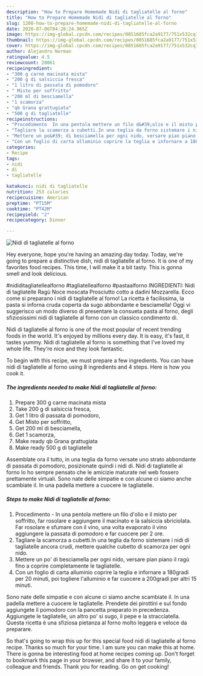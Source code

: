 ```yaml
---
description: "How to Prepare Homemade Nidi di tagliatelle al forno"
title: "How to Prepare Homemade Nidi di tagliatelle al forno"
slug: 1208-how-to-prepare-homemade-nidi-di-tagliatelle-al-forno
date: 2020-07-06T04:28:24.965Z
image: https://img-global.cpcdn.com/recipes/0851685fca2a9177/751x532cq70/nidi-di-tagliatelle-al-forno-recipe-main-photo.jpg
thumbnail: https://img-global.cpcdn.com/recipes/0851685fca2a9177/751x532cq70/nidi-di-tagliatelle-al-forno-recipe-main-photo.jpg
cover: https://img-global.cpcdn.com/recipes/0851685fca2a9177/751x532cq70/nidi-di-tagliatelle-al-forno-recipe-main-photo.jpg
author: Alejandro Norman
ratingvalue: 4.5
reviewcount: 20061
recipeingredient:
- "300 g carne macinata mista"
- "200 g di salsiccia fresca"
- "1 litro di passata di pomodoro"
- " Misto per soffritto"
- "200 ml di besciamella"
- "1 scamorza"
- "qb Grana grattugiata"
- "500 g di tagliatelle"
recipeinstructions:
- "Procedimento  In una pentola mettere un filo d&#39;olio e il misto per soffritto, far rosolare e aggiungere il macinato e la salsiccia sbriciolata. Far rosolare e sfumare con il vino, una volta evaporato il vino aggiungere la passata di pomodoro e far cuocere per 2 ore."
- "Tagliare la scamorza a cubetti.In una teglia da forno sistemare i nidi di tagliatelle ancora crudi, mettere qualche cubetto di scamorza per ogni nido."
- "Mettere un po&#39; di besciamella per ogni nido, versare pian piano il ragù fino a coprire completamente le tagliatelle."
- "Con un foglio di carta alluminio coprire la teglia e infornare a 180gradi per 20 minuti, poi togliere l&#39;alluminio e far cuocere a 200gradi per altri 15 minuti."
categories:
- Recipe
tags:
- nidi
- di
- tagliatelle

katakunci: nidi di tagliatelle 
nutrition: 253 calories
recipecuisine: American
preptime: "PT15M"
cooktime: "PT42M"
recipeyield: "2"
recipecategory: Dinner

---
```



![Nidi di tagliatelle al forno](https://img-global.cpcdn.com/recipes/0851685fca2a9177/751x532cq70/nidi-di-tagliatelle-al-forno-recipe-main-photo.jpg)

Hey everyone, hope you're having an amazing day today. Today, we're going to prepare a distinctive dish, nidi di tagliatelle al forno. It is one of my favorites food recipes. This time, I will make it a bit tasty. This is gonna smell and look delicious.

#nididitagliatellealforno #tagliatellealforno #pastaalforno INGREDIENTI: Nidi di tagliatelle Ragù Noce moscata Prosciutto cotto a dadini Mozzarella. Ecco come si preparano i nidi di tagliatelle al forno! La ricetta è facilissima, la pasta si inforna cruda coperta da sugo abbondante e besciamella! Oggi vi suggerisco un modo diverso di presentare la consueta pasta al forno, degli sfiziosissimi nidi di tagliatelle al forno con un classico condimento di.

Nidi di tagliatelle al forno is one of the most popular of recent trending foods in the world. It's enjoyed by millions every day. It is easy, it's fast, it tastes yummy. Nidi di tagliatelle al forno is something that I've loved my whole life. They're nice and they look fantastic.


To begin with this recipe, we must prepare a few ingredients. You can have nidi di tagliatelle al forno using 8 ingredients and 4 steps. Here is how you cook it.

<!--inarticleads1-->

##### The ingredients needed to make Nidi di tagliatelle al forno:

1. Prepare 300 g carne macinata mista
1. Take 200 g di salsiccia fresca,
1. Get 1 litro di passata di pomodoro,
1. Get  Misto per soffritto,
1. Get 200 ml di besciamella,
1. Get 1 scamorza,
1. Make ready qb Grana grattugiata
1. Make ready 500 g di tagliatelle


Assemblate ora il tutto, in una teglia da forno versate uno strato abbondante di passata di pomodoro, posizionate quindi i nidi di. Nidi di tagliatelle al forno Io ho sempre pensato che le amicizie maturate nel web fossero prettamente virtuali. Sono nate delle simpatie e con alcune ci siamo anche scambiate il. In una padella mettere a cuocere le tagliatelle. 

<!--inarticleads2-->

##### Steps to make Nidi di tagliatelle al forno:

1. Procedimento  - In una pentola mettere un filo d&#39;olio e il misto per soffritto, far rosolare e aggiungere il macinato e la salsiccia sbriciolata. Far rosolare e sfumare con il vino, una volta evaporato il vino aggiungere la passata di pomodoro e far cuocere per 2 ore.
1. Tagliare la scamorza a cubetti.In una teglia da forno sistemare i nidi di tagliatelle ancora crudi, mettere qualche cubetto di scamorza per ogni nido.
1. Mettere un po&#39; di besciamella per ogni nido, versare pian piano il ragù fino a coprire completamente le tagliatelle.
1. Con un foglio di carta alluminio coprire la teglia e infornare a 180gradi per 20 minuti, poi togliere l&#39;alluminio e far cuocere a 200gradi per altri 15 minuti.


Sono nate delle simpatie e con alcune ci siamo anche scambiate il. In una padella mettere a cuocere le tagliatelle. Prendete dei pirottini e sul fondo aggiungete il pomodoro con la pancetta preparato in precedenza. Aggiungete le tagliatelle, un altro po&#39; si sugo, il pepe e la stracciatella. Questa ricetta è una sfiziosa pietanza al forno molto leggera e veloce da preparare. 

So that's going to wrap this up for this special food nidi di tagliatelle al forno recipe. Thanks so much for your time. I am sure you can make this at home. There is gonna be interesting food at home recipes coming up. Don't forget to bookmark this page in your browser, and share it to your family, colleague and friends. Thank you for reading. Go on get cooking!
